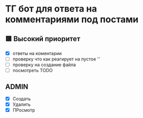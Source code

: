 # ТГ бот для ответа на комментариями под постами

## 🟥 Высокий приоритет

- [x] ответы на коментарии
- [ ] проверку что как реагирует на пустое ''
- [ ] проверку на создание файла
- [ ] посмотреть TODO

## ADMIN

- [x] Создать
- [x] Удалить
- [x] ПРосмотр